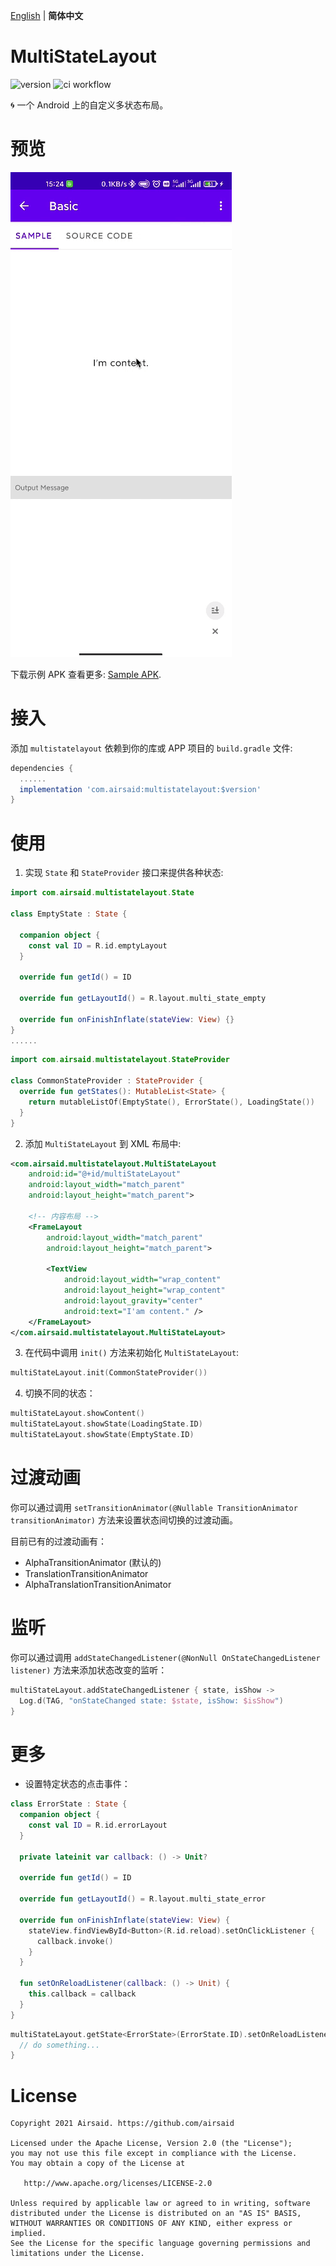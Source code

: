 [English](README.md) | **简体中文**

# MultiStateLayout
![version](https://img.shields.io/maven-central/v/com.airsaid/multistatelayout)
![ci workflow](https://github.com/Airsaid/MultiStateLayout/actions/workflows/android.yml/badge.svg)

:cyclone: 一个 Android 上的自定义多状态布局。

# 预览
![image](preview/preview.gif)

下载示例 APK 查看更多: [Sample APK](sample.apk).

# 接入
添加 ```multistatelayout``` 依赖到你的库或 APP 项目的 ```build.gradle``` 文件:
```groovy
dependencies {
  ......
  implementation 'com.airsaid:multistatelayout:$version'
}
```

# 使用
1. 实现 ```State``` 和 ```StateProvider``` 接口来提供各种状态:
```kotlin
import com.airsaid.multistatelayout.State

class EmptyState : State {

  companion object {
    const val ID = R.id.emptyLayout
  }

  override fun getId() = ID

  override fun getLayoutId() = R.layout.multi_state_empty

  override fun onFinishInflate(stateView: View) {}
}
......
```
```kotlin
import com.airsaid.multistatelayout.StateProvider

class CommonStateProvider : StateProvider {
  override fun getStates(): MutableList<State> {
    return mutableListOf(EmptyState(), ErrorState(), LoadingState())
  }
}
```
2. 添加 ```MultiStateLayout``` 到 XML 布局中:
```xml
<com.airsaid.multistatelayout.MultiStateLayout
    android:id="@+id/multiStateLayout"
    android:layout_width="match_parent" 
    android:layout_height="match_parent">

    <!-- 内容布局 -->
    <FrameLayout 
        android:layout_width="match_parent" 
        android:layout_height="match_parent">

        <TextView 
            android:layout_width="wrap_content" 
            android:layout_height="wrap_content"
            android:layout_gravity="center" 
            android:text="I'am content." />
    </FrameLayout>
</com.airsaid.multistatelayout.MultiStateLayout>
```
3. 在代码中调用 ```init()``` 方法来初始化 ```MultiStateLayout```:
```kotlin
multiStateLayout.init(CommonStateProvider())
```
4. 切换不同的状态：
```kotlin
multiStateLayout.showContent()
multiStateLayout.showState(LoadingState.ID)
multiStateLayout.showState(EmptyState.ID)
```

# 过渡动画
你可以通过调用 ```setTransitionAnimator(@Nullable TransitionAnimator transitionAnimator)``` 方法来设置状态间切换的过渡动画。

目前已有的过渡动画有：
- AlphaTransitionAnimator (默认的)
- TranslationTransitionAnimator
- AlphaTranslationTransitionAnimator

# 监听
你可以通过调用 ```addStateChangedListener(@NonNull OnStateChangedListener listener)``` 方法来添加状态改变的监听：
```kotlin
multiStateLayout.addStateChangedListener { state, isShow ->
  Log.d(TAG, "onStateChanged state: $state, isShow: $isShow")
}
```

# 更多
- 设置特定状态的点击事件：
```kotlin
class ErrorState : State {
  companion object {
    const val ID = R.id.errorLayout
  }

  private lateinit var callback: () -> Unit?

  override fun getId() = ID

  override fun getLayoutId() = R.layout.multi_state_error

  override fun onFinishInflate(stateView: View) {
    stateView.findViewById<Button>(R.id.reload).setOnClickListener {
      callback.invoke()
    }
  }

  fun setOnReloadListener(callback: () -> Unit) {
    this.callback = callback
  }
}
```
```kotlin
multiStateLayout.getState<ErrorState>(ErrorState.ID).setOnReloadListener {
  // do something...
}
```

# License
```
Copyright 2021 Airsaid. https://github.com/airsaid

Licensed under the Apache License, Version 2.0 (the "License");
you may not use this file except in compliance with the License.
You may obtain a copy of the License at

   http://www.apache.org/licenses/LICENSE-2.0

Unless required by applicable law or agreed to in writing, software
distributed under the License is distributed on an "AS IS" BASIS,
WITHOUT WARRANTIES OR CONDITIONS OF ANY KIND, either express or implied.
See the License for the specific language governing permissions and
limitations under the License.
```
